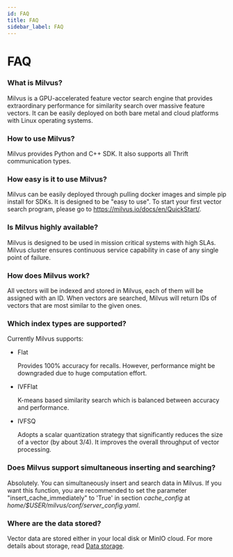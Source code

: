 ```yaml
---
id: FAQ
title: FAQ
sidebar_label: FAQ
---
```


# FAQ

### What is Milvus?

Milvus is a GPU-accelerated feature vector search engine that provides extraordinary performance for similarity search over massive feature vectors. It can be easily deployed on both bare metal and cloud platforms with Linux operating systems. 
### How to use Milvus?

Milvus provides Python and C++ SDK. It also supports all Thrift communication types.

### How easy is it to use Milvus?

Milvus can be easily deployed through pulling docker images and simple pip install for SDKs. It is designed to be "easy to use". To start your first vector search program, please go to https://milvus.io/docs/en/QuickStart/.

### Is Milvus highly available?

Milvus is designed to be used in mission critical systems with high SLAs. Milvus cluster ensures continuous service capability in case of any single point of failure. 

### How does Milvus work?

All vectors will be indexed and stored in Milvus, each of them will be assigned with an ID. When vectors are searched, Milvus will return IDs of vectors that are most similar to the given ones.


### Which index types are supported?

Currently Milvus supports:

- Flat

  Provides 100% accuracy for recalls. However, performance might be downgraded due to huge computation effort. 

- IVFFlat

  K-means based similarity search which is balanced between accuracy and performance.

- IVFSQ

  Adopts a scalar quantization strategy that significantly reduces the size of a vector (by about 3/4). It improves the overall throughput of vector processing.


### Does Milvus support simultaneous inserting and searching?

Absolutely. You can simultaneously insert and search data in Milvus. If you want this function, you are recommended to set the parameter "insert_cache_immediately" to 'True' in section *cache_config* at *home/$USER/milvus/conf/server_config.yaml*.

### Where are the data stored?

Vector data are stored either in your local disk or MinIO cloud. For more details about storage, read [Data storage](userguide/data_storage.md).

